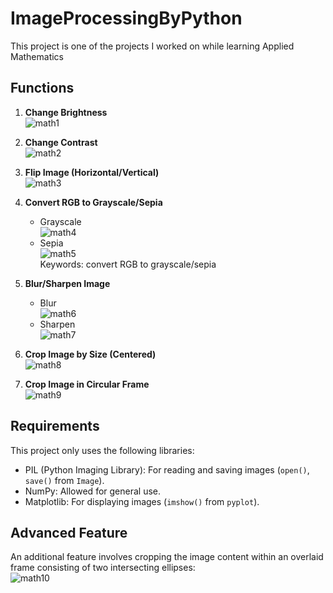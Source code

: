 # ImageProcessingByPython
This project is one of the projects I worked on while learning Applied Mathematics

## Functions

1. **Change Brightness**  
   ![math1](https://github.com/NhanIsCoding/ImageProcessingByPython/assets/110398178/88e307fc-10e2-46d1-8ed8-101d6ba505eb)

2. **Change Contrast**  
   ![math2](https://github.com/NhanIsCoding/ImageProcessingByPython/assets/110398178/3ded54fc-382c-4c62-8246-954a777285fe)

3. **Flip Image (Horizontal/Vertical)**  
   ![math3](https://github.com/NhanIsCoding/ImageProcessingByPython/assets/110398178/3ee46887-90bb-4228-b559-c9cd636a4263)

4. **Convert RGB to Grayscale/Sepia**  
   - Grayscale  
     ![math4](https://github.com/NhanIsCoding/ImageProcessingByPython/assets/110398178/c72a2578-1fd2-463c-9a6e-f699c61bb753)
   - Sepia  
     ![math5](https://github.com/NhanIsCoding/ImageProcessingByPython/assets/110398178/fb673f4c-5ad4-47c3-8890-b17b9ea4b0b3)  
   Keywords: convert RGB to grayscale/sepia

5. **Blur/Sharpen Image**  
   - Blur  
     ![math6](https://github.com/NhanIsCoding/ImageProcessingByPython/assets/110398178/a20a9cbf-6ba7-42d5-8218-870299be63e5)
   - Sharpen  
     ![math7](https://github.com/NhanIsCoding/ImageProcessingByPython/assets/110398178/c0f869fd-8603-43ca-82d9-c17d106f98f2)

6. **Crop Image by Size (Centered)**  
   ![math8](https://github.com/NhanIsCoding/ImageProcessingByPython/assets/110398178/7f2f1cd1-b659-4631-9030-38961df73ff2)

7. **Crop Image in Circular Frame**  
   ![math9](https://github.com/NhanIsCoding/ImageProcessingByPython/assets/110398178/c51dd2c5-b05b-4336-acd7-9d052f1181f6)

## Requirements

This project only uses the following libraries:
- PIL (Python Imaging Library): For reading and saving images (`open()`, `save()` from `Image`).
- NumPy: Allowed for general use.
- Matplotlib: For displaying images (`imshow()` from `pyplot`).

## Advanced Feature

An additional feature involves cropping the image content within an overlaid frame consisting of two intersecting ellipses:  
![math10](https://github.com/NhanIsCoding/ImageProcessingByPython/assets/110398178/efd56382-418f-41a2-823d-695a878fe58c)
